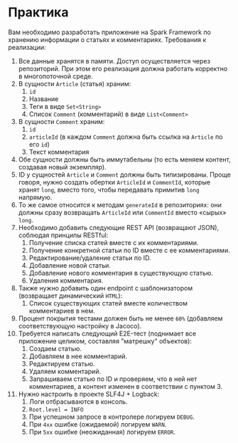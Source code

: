 # Практика

Вам необходимо разработать приложение на Spark Framework по хранению информации о статьях и
комментариях.
Требования к реализации:

1. Все данные хранятся в памяти. Доступ осуществляется через репозиторий. При этом его реализация
   должна работать корректно в многопоточной среде.
2. В сущности `Article` (статья) храним:
    1. `id`
    2. Название
    3. Теги в виде `Set<String>`
    4. Список `Comment` (комментарий) в виде `List<Comment>`
3. В сущности `Comment` храним:
    1. `id`
    2. `articleId` (в каждом `Comment` должна быть ссылка на `Article` по его `id`)
    3. Текст комментария
4. Обе сущности должны быть иммутабельны (то есть меняем контент, создавая новый экземпляр).
5. ID у сущностей `Article` и `Comment` должны быть типизированы. Проще говоря, нужно создать
   обертки `ArticleId` и `CommentId`,
   которые хранят `long`, вместо того, чтобы передавать примитив `long` напрямую.
6. То же самое относится к методам `generateId` в репозиториях: они должны сразу
   возвращать `ArticleId` или `CommentId` вместо «сырых» `long`.
7. Необходимо добавить следующие REST API (возвращают JSON), соблюдая принципы RESTful:
    1. Получение списка статей вместе с их комментариями.
    2. Получение конкретной статьи по ID вместе с ее комментариями.
    3. Редактирование/удаление статьи по ID.
    4. Добавление новой статьи.
    5. Добавление нового комментария в существующую статью.
    6. Удаления комментария.
8. Также нужно добавить один endpoint с шаблонизатором (возвращает динамический `HTML`):
    1. Список существующих статей вместе количеством комментариев в нем.
9. Процент покрытия тестами должен быть не менее `60%` (добавляем соответствующую настройку в
   Jacoco).
10. Требуется написать следующий E2E-тест (поднимает все приложение целиком, составляя "матрешку"
    объектов):
    1. Создаем статью.
    2. Добавляем в нее комментарий.
    3. Редактируем статью.
    4. Удаляем комментарий.
    5. Запрашиваем статью по ID и проверяем, что в ней нет комментариев, а контент изменен в
       соответствии с пунктом 3.
11. Нужно настроить в проекте SLF4J + Logback:
    1. Логи отбрасываются в консоль.
    2. `Root.level = INFO`
    3. При успешном запросе в контролере логируем `DEBUG`.
    4. При `4xx` ошибке (ожидаемой) логируем `WARN`.
    5. При `5xx` ошибке (неожиданная) логируем `ERROR`.